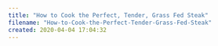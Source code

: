 ```yaml
---
title: "How to Cook the Perfect, Tender, Grass Fed Steak"
filename: "How-to-Cook-the-Perfect-Tender-Grass-Fed-Steak"
created: 2020-04-04 17:04:32
---
```

